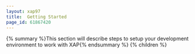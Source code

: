 ```yaml
---
layout: xap97
title:  Getting Started
page_id: 61867420
---
```


{% summary %}This section will describe steps to setup your development environment to work with XAP{% endsummary %}
{% children %}
